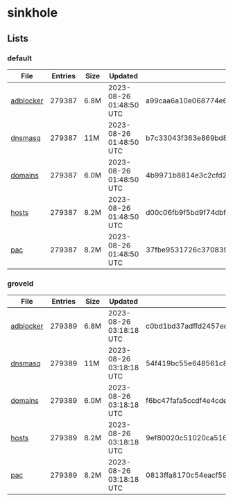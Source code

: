 # sinkhole

## Lists

### default

|File|Entries|Size|Updated|Hash|
|-|-|-|-|-|
|[adblocker](https://raw.githubusercontent.com/groveld/sinkhole/lists/default/adblocker.txt)|279387|6.8M|2023-08-26 01:48:50 UTC|a99caa6a10e068774e6816e367d4186dfc46831e2a9fd37cba02ed822bc7ce93|
|[dnsmasq](https://raw.githubusercontent.com/groveld/sinkhole/lists/default/dnsmasq.txt)|279387|11M|2023-08-26 01:48:50 UTC|b7c33043f363e869bd8755a2b4fac8903b1454fed5d0e9ce4138bcaa2f24dd90|
|[domains](https://raw.githubusercontent.com/groveld/sinkhole/lists/default/domains.txt)|279387|6.0M|2023-08-26 01:48:50 UTC|4b9971b8814e3c2cfd29dc8cde8c2b75a8fabe8c36e3ddd02aeb55caa2eeaba7|
|[hosts](https://raw.githubusercontent.com/groveld/sinkhole/lists/default/hosts.txt)|279387|8.2M|2023-08-26 01:48:50 UTC|d00c06fb9f5bd9f74dbf61757dd0bd3dc32fe7c0be25fda8782049451f5d7ad0|
|[pac](https://raw.githubusercontent.com/groveld/sinkhole/lists/default/pac.txt)|279387|8.2M|2023-08-26 01:48:50 UTC|37fbe9531726c3708396c646de696bed67dbc56eef4532c4a68971d2cc7c7d3e|

### groveld

|File|Entries|Size|Updated|Hash|
|-|-|-|-|-|
|[adblocker](https://raw.githubusercontent.com/groveld/sinkhole/lists/groveld/adblocker.txt)|279389|6.8M|2023-08-26 03:18:18 UTC|c0bd1bd37adffd2457ed4c53087b478e36ad69955a69da0f22ab2cbd7f8dd9a8|
|[dnsmasq](https://raw.githubusercontent.com/groveld/sinkhole/lists/groveld/dnsmasq.txt)|279389|11M|2023-08-26 03:18:18 UTC|54f419bc55e648561c816dc0e0ff43985730209891485e2c8ceba38479125858|
|[domains](https://raw.githubusercontent.com/groveld/sinkhole/lists/groveld/domains.txt)|279389|6.0M|2023-08-26 03:18:18 UTC|f6bc47fafa5ccdf4e4cdeb84ec452f6973053eb5215aa912f1b0b1da9cb507d7|
|[hosts](https://raw.githubusercontent.com/groveld/sinkhole/lists/groveld/hosts.txt)|279389|8.2M|2023-08-26 03:18:18 UTC|9ef80020c51020ca516ed1f74e4b44eeb1843163a1dde98f15c684bee126af63|
|[pac](https://raw.githubusercontent.com/groveld/sinkhole/lists/groveld/pac.txt)|279389|8.2M|2023-08-26 03:18:18 UTC|0813ffa8170c54eacf593c962577aa0581946df1109260c91e5360fd1d5a03f7|
